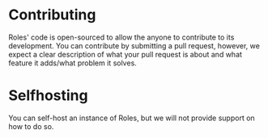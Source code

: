 # Contributing
Roles' code is open-sourced to allow the anyone to contribute to its development. You can contribute by submitting a pull request, however, we expect a clear description of what your pull request is about and what feature it adds/what problem it solves.

# Selfhosting
You can self-host an instance of Roles, but we will not provide support on how to do so.
